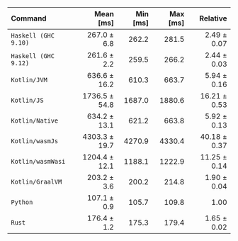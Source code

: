 | Command | Mean [ms] | Min [ms] | Max [ms] | Relative |
|:---|---:|---:|---:|---:|
| `Haskell (GHC 9.10)` | 267.0 ± 6.8 | 262.2 | 281.5 | 2.49 ± 0.07 |
| `Haskell (GHC 9.12)` | 261.6 ± 2.2 | 259.5 | 266.2 | 2.44 ± 0.03 |
| `Kotlin/JVM` | 636.6 ± 16.2 | 610.3 | 663.7 | 5.94 ± 0.16 |
| `Kotlin/JS` | 1736.5 ± 54.8 | 1687.0 | 1880.6 | 16.21 ± 0.53 |
| `Kotlin/Native` | 634.2 ± 13.1 | 621.2 | 663.8 | 5.92 ± 0.13 |
| `Kotlin/wasmJs` | 4303.3 ± 19.7 | 4270.9 | 4330.4 | 40.18 ± 0.37 |
| `Kotlin/wasmWasi` | 1204.4 ± 12.1 | 1188.1 | 1222.9 | 11.25 ± 0.14 |
| `Kotlin/GraalVM` | 203.2 ± 3.6 | 200.2 | 214.8 | 1.90 ± 0.04 |
| `Python` | 107.1 ± 0.9 | 105.7 | 109.8 | 1.00 |
| `Rust` | 176.4 ± 1.2 | 175.3 | 179.4 | 1.65 ± 0.02 |
